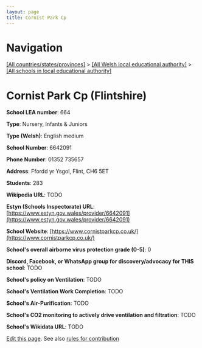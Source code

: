 ```yaml
---
layout: page
title: Cornist Park Cp
---
```

# Navigation

[[All countries/states/provinces]](../../..) > [[All Welsh local educational authority]](../..) > [[All schools in local educational authority]](..)

# Cornist Park Cp (Flintshire)

**School LEA number**: 664

**Type**: Nursery, Infants & Juniors

**Type (Welsh)**: English medium

**School Number**: 6642091

**Phone Number**: 01352 735657

**Address**: Ffordd yr Ysgol, Flint, CH6 5ET

**Students**: 283

**Wikipedia URL**: TODO

**Estyn (Schools Inspectorate) URL**: [https://www.estyn.gov.wales/provider/6642091](https://www.estyn.gov.wales/provider/6642091)

**School Website**: [https://www.cornistparkcp.co.uk/](https://www.cornistparkcp.co.uk/)

**School's overall airborne virus protection grade (0-5)**: 0

**Discord, Facebook, or WhatsApp group for discovery/advocacy for THIS school**: TODO

**School's policy on Ventilation**: TODO

**School's Ventilation Work Completion**: TODO

**School's Air-Purification**: TODO

**School's CO2 monitoring to actively drive ventilation and filtration**: TODO

**School's Wikidata URL**: TODO




[Edit this page](https://github.com/ventilate-schools/Wales/edit/prif/./Flintshire/Cornist_Park_Cp.md). See also [rules for contribution](../../../contribution-rules/)